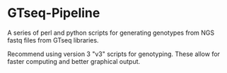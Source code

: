 GTseq-Pipeline
==============


A series of perl and python scripts for generating genotypes from NGS fastq files from GTseq libraries. 

Recommend using version 3 "v3" scripts for genotyping.  These allow for faster computing and better graphical output.
